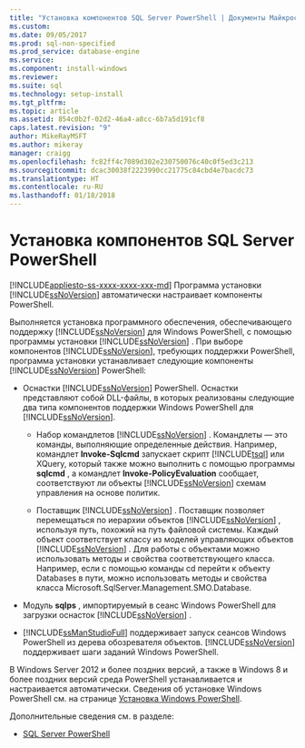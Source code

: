```yaml
---
title: "Установка компонентов SQL Server PowerShell | Документы Майкрософт"
ms.custom: 
ms.date: 09/05/2017
ms.prod: sql-non-specified
ms.prod_service: database-engine
ms.service: 
ms.component: install-windows
ms.reviewer: 
ms.suite: sql
ms.technology: setup-install
ms.tgt_pltfrm: 
ms.topic: article
ms.assetid: 854c0b2f-02d2-46a4-a8cc-6b7a5d191cf8
caps.latest.revision: "9"
author: MikeRayMSFT
ms.author: mikeray
manager: craigg
ms.openlocfilehash: fc82ff4c7089d302e230750076c40c0f5ed3c213
ms.sourcegitcommit: dcac30038f2223990cc21775c84cbd4e7bacdc73
ms.translationtype: HT
ms.contentlocale: ru-RU
ms.lasthandoff: 01/18/2018
---
```

# <a name="install-sql-server-powershell"></a>Установка компонентов SQL Server PowerShell
[!INCLUDE[appliesto-ss-xxxx-xxxx-xxx-md](../../includes/appliesto-ss-xxxx-xxxx-xxx-md.md)] Программа установки [!INCLUDE[ssNoVersion](../../includes/ssnoversion-md.md)] автоматически настраивает компоненты PowerShell.  

Выполняется установка программного обеспечения, обеспечивающего поддержку [!INCLUDE[ssNoVersion](../../includes/ssnoversion-md.md)] для Windows PowerShell, с помощью программы установки [!INCLUDE[ssNoVersion](../../includes/ssnoversion-md.md)] . При выборе компонентов [!INCLUDE[ssNoVersion](../../includes/ssnoversion-md.md)], требующих поддержки PowerShell, программа установки устанавливает следующие компоненты [!INCLUDE[ssNoVersion](../../includes/ssnoversion-md.md)] PowerShell:  
  
- Оснастки [!INCLUDE[ssNoVersion](../../includes/ssnoversion-md.md)] PowerShell. Оснастки представляют собой DLL-файлы, в которых реализованы следующие два типа компонентов поддержки Windows PowerShell для [!INCLUDE[ssNoVersion](../../includes/ssnoversion-md.md)].  
  
  - Набор командлетов [!INCLUDE[ssNoVersion](../../includes/ssnoversion-md.md)] . Командлеты — это команды, выполняющие определенные действия. Например, командлет **Invoke-Sqlcmd** запускает скрипт [!INCLUDE[tsql](../../includes/tsql-md.md)] или XQuery, который также можно выполнить с помощью программы **sqlcmd** , а командлет **Invoke-PolicyEvaluation** сообщает, соответствуют ли объекты [!INCLUDE[ssNoVersion](../../includes/ssnoversion-md.md)] схемам управления на основе политик.  
  
  - Поставщик [!INCLUDE[ssNoVersion](../../includes/ssnoversion-md.md)] . Поставщик позволяет перемещаться по иерархии объектов [!INCLUDE[ssNoVersion](../../includes/ssnoversion-md.md)] , используя путь, похожий на путь файловой системы. Каждый объект соответствует классу из моделей управляющих объектов [!INCLUDE[ssNoVersion](../../includes/ssnoversion-md.md)] . Для работы с объектами можно использовать методы и свойства соответствующего класса. Например, если с помощью команды cd перейти к объекту Databases в пути, можно использовать методы и свойства класса Microsoft.SqlServer.Management.SMO.Database.  
 
- Модуль **sqlps** , импортируемый в сеанс Windows PowerShell для загрузки оснасток [!INCLUDE[ssNoVersion](../../includes/ssnoversion-md.md)] .  
 
- [!INCLUDE[ssManStudioFull](../../includes/ssmanstudiofull-md.md)] поддерживает запуск сеансов Windows PowerShell из дерева обозревателя объектов. [!INCLUDE[ssNoVersion](../../includes/ssnoversion-md.md)] поддерживает шаги заданий Windows PowerShell.  
  
В Windows Server 2012 и более поздних версий, а также в Windows 8 и более поздних версий среда PowerShell устанавливается и настраивается автоматически. Сведения об установке Windows PowerShell см. на странице [Установка Windows PowerShell](http://docs.microsoft.com/powershell/scripting/setup/installing-windows-powershell).  

Дополнительные сведения см. в разделе:   

- [SQL Server PowerShell](../../relational-databases/scripting/sql-server-powershell.md)  
  
  
